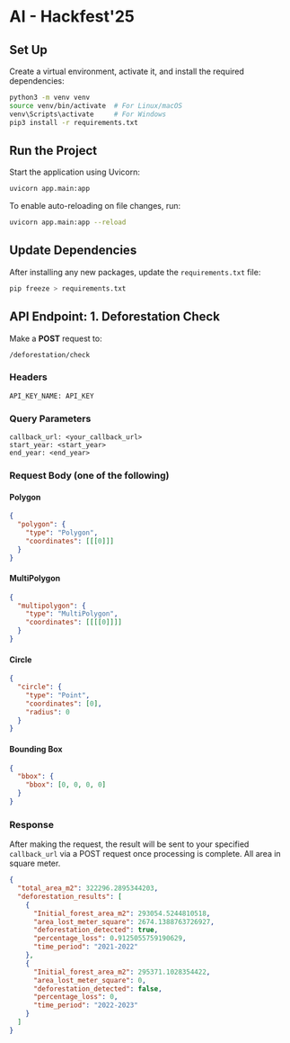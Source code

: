 # AI - Hackfest'25

## Set Up

Create a virtual environment, activate it, and install the required dependencies:

```bash
python3 -m venv venv
source venv/bin/activate  # For Linux/macOS
venv\Scripts\activate     # For Windows
pip3 install -r requirements.txt
```

## Run the Project

Start the application using Uvicorn:

```bash
uvicorn app.main:app
```

To enable auto-reloading on file changes, run:

```bash
uvicorn app.main:app --reload
```

## Update Dependencies

After installing any new packages, update the `requirements.txt` file:

```bash
pip freeze > requirements.txt
```

## API Endpoint: 1. Deforestation Check

Make a **POST** request to:

```http
/deforestation/check
```

### Headers

```http
API_KEY_NAME: API_KEY
```

### Query Parameters

```text
callback_url: <your_callback_url>
start_year: <start_year>
end_year: <end_year>
```

### Request Body (one of the following)

#### Polygon

```json
{
  "polygon": {
    "type": "Polygon",
    "coordinates": [[[0]]]
  }
}
```

#### MultiPolygon

```json
{
  "multipolygon": {
    "type": "MultiPolygon",
    "coordinates": [[[[0]]]]
  }
}
```

#### Circle

```json
{
  "circle": {
    "type": "Point",
    "coordinates": [0],
    "radius": 0
  }
}
```

#### Bounding Box

```json
{
  "bbox": {
    "bbox": [0, 0, 0, 0]
  }
}
```

### Response

After making the request, the result will be sent to your specified `callback_url` via a POST request once processing is complete. All area in square meter.

```json
{
  "total_area_m2": 322296.2895344203,
  "deforestation_results": [
    {
      "Initial_forest_area_m2": 293054.5244810518,
      "area_lost_meter_square": 2674.1388763726927,
      "deforestation_detected": true,
      "percentage_loss": 0.9125055759190629,
      "time_period": "2021-2022"
    },
    {
      "Initial_forest_area_m2": 295371.1028354422,
      "area_lost_meter_square": 0,
      "deforestation_detected": false,
      "percentage_loss": 0,
      "time_period": "2022-2023"
    }
  ]
}
```
